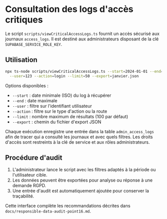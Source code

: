 # Consultation des logs d'accès critiques

Le script `scripts/viewCriticalAccessLogs.ts` fournit un accès sécurisé aux journaux
`access_logs`. Il est destiné aux administrateurs disposant de la clé
`SUPABASE_SERVICE_ROLE_KEY`.

## Utilisation

```bash
npx ts-node scripts/viewCriticalAccessLogs.ts --start=2024-01-01 --end=2024-01-31 \
  --user=123 --action=login --limit=50 --export=janvier.json
```

Options disponibles :

- `--start` : date minimale (ISO) du log à récupérer
- `--end` : date maximale
- `--user` : filtre sur l'identifiant utilisateur
- `--action` : filtre sur le type d'action ou la route
- `--limit` : nombre maximum de résultats (100 par défaut)
- `--export` : chemin du fichier d'export JSON

Chaque exécution enregistre une entrée dans la table `admin_access_logs` afin de
tracer qui a consulté les journaux et avec quels filtres. Les droits d'accès sont
restreints à la clé de service et aux rôles administrateurs.

## Procédure d'audit

1. L'administrateur lance le script avec les filtres adaptés à la période ou
   l'utilisateur cible.
2. Les données peuvent être exportées pour analyse ou réponse à une demande RGPD.
3. Une entrée d'audit est automatiquement ajoutée pour conserver la traçabilité.

Cette interface complète les recommandations décrites dans
`docs/responsible-data-audit-point16.md`.
